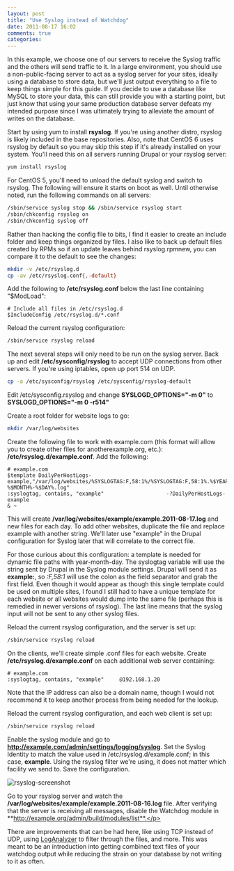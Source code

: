 ```yaml
---
layout: post
title: "Use Syslog instead of Watchdog"
date: 2011-08-17 16:02
comments: true
categories:
---
```


In this example, we choose one of our servers to receive the Syslog traffic and the others will send traffic to it. In a large environment, you should use a non-public-facing server to act as a syslog server for your sites, ideally using a database to store data, but we'll just output everything to a file to keep things simple for this guide. If you decide to use a database like MySQL to store your data, this can still provide you with a starting point, but just know that using your same production database server defeats my intended purpose since I was ultimately trying to alleviate the amount of writes on the database. 

Start by using yum to install **rsyslog**. If you're using another distro, rsyslog is likely included in the base repositories. Also, note that CentOS 6 uses rsyslog by default so you may skip this step if it's already installed on your system. You'll need this on all servers running Drupal or your rsyslog server:

```bash
yum install rsyslog
```

For CentOS 5, you'll need to unload the default syslog and switch to rsyslog. The following will ensure it starts on boot as well. Until otherwise noted, run the following commands on all servers:

```bash
/sbin/service syslog stop && /sbin/service rsyslog start
/sbin/chkconfig rsyslog on
/sbin/chkconfig syslog off
```

Rather than hacking the config file to bits, I find it easier to create an include folder and keep things organized by files. I also like to back up default files created by RPMs so if an update leaves behind rsyslog.rpmnew, you can compare it to the default to see the changes:

```bash
mkdir -v /etc/rsyslog.d
cp -av /etc/rsyslog.conf{,-default}
```

Add the following to **/etc/rsyslog.conf** below the last line containing "$ModLoad":

```
# Include all files in /etc/rsyslog.d
$IncludeConfig /etc/rsyslog.d/*.conf
```

Reload the current rsyslog configuration:

```bash
/sbin/service rsyslog reload
```

The next several steps will only need to be run on the syslog server. Back up and edit **/etc/sysconfig/rsyslog** to accept UDP connections from other servers. If you're using iptables, open up port 514 on UDP.

```bash
cp -a /etc/sysconfig/rsyslog /etc/sysconfig/rsyslog-default
```

Edit /etc/sysconfig.rsyslog and change **SYSLOGD_OPTIONS="-m 0"** to **SYSLOGD_OPTIONS="-m 0 -r514"**

Create a root folder for website logs to go:

```bash
mkdir /var/log/websites
```

Create the following file to work with example.com (this format will allow you to create other files for anotherexample.org, etc.): **/etc/rsyslog.d/example.conf**. Add the following:

```
# example.com
$template DailyPerHostLogs-example,"/var/log/websites/%SYSLOGTAG:F,58:1%/%SYSLOGTAG:F,58:1%.%$YEAR%-%$MONTH%-%$DAY%.log"
:syslogtag, contains, "example"                    -?DailyPerHostLogs-example
& ~
```

This will create **/var/log/websites/example/example.2011-08-17.log** and new files for each day. To add other websites, duplicate the file and replace example with another string. We'll later use "example" in the Drupal configuration for Syslog later that will correlate to the correct file.

For those curious about this configuration: a template is needed for dynamic file paths with year-month-day. The syslogtag variable will use the string sent by Drupal in the Syslog module settings. Drupal will send it as **example:**, so *:F,58:1* will use the colon as the field separator and grab the first field. Even though it would appear as though this single template could be used on multiple sites, I found I still had to have a unique template for each website or all websites would dump into the same file (perhaps this is remedied in newer versions of rsyslog). The last line means that the syslog input will not be sent to any other syslog files.

Reload the current rsyslog configuration, and the server is set up:

```bash
/sbin/service rsyslog reload
```

On the clients, we'll create simple .conf files for each website. Create **/etc/rsyslog.d/example.conf** on each additional web server containing:

```
# example.com
:syslogtag, contains, "example"     @192.168.1.20
```

Note that the IP address can also be a domain name, though I would not recommend it to keep another process from being needed for the lookup.

Reload the current rsyslog configuration, and each web client is set up:

```bash
/sbin/service rsyslog reload
```

Enable the syslog module and go to **http://example.com/admin/settings/logging/syslog**. Set the Syslog Identity to match the value used in /etc/rsyslog.d/example.conf; in this case, **example**. Using the rsyslog filter we're using, it does not matter which facility we send to. Save the configuration.

![rsyslog-screenshot](http://echoditto.com/sites/default/files/rsyslog-screenshot.png)

Go to your rsyslog server and watch the **/var/log/websites/example/example.2011-08-16.log** file. After verifying that the server is receiving all messages, disable the Watchdog module in **http://example.org/admin/build/modules/list**.</p>

There are improvements that can be had here, like using TCP instead of UDP, using [LogAnalyzer](http://loganalyzer.adiscon.com) to filter through the files, and more. This was meant to be an introduction into getting combined text files of your watchdog output while reducing the strain on your database by not writing to it as often.